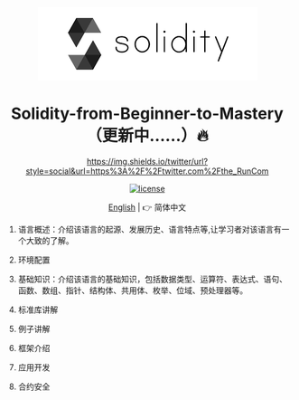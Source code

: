 <p align="center">
    <img src="./pics/logo.png">
</p>

<h1 align="center">Solidity-from-Beginner-to-Mastery（更新中……）🔥</h1>

<div align="center">

https://img.shields.io/twitter/url?style=social&url=https%3A%2F%2Ftwitter.com%2Fthe_RunCom

[![license][license-image]][license-url]

[English](README.md) | 👉 简体中文


[license-image]: http://img.shields.io/badge/license-MIT-blue.svg

[license-url]: https://github.com/theRunCom/Solidity-from-Beginner-to-Mastery/blob/master/LICENSE

</div>

1. 语言概述：介绍该语言的起源、发展历史、语言特点等,让学习者对该语言有一个大致的了解。

2. 环境配置

3. 基础知识：介绍该语言的基础知识，包括数据类型、运算符、表达式、语句、函数、数组、指针、结构体、共用体、枚举、位域、预处理器等。

4. 标准库讲解

5. 例子讲解

6. 框架介绍

7. 应用开发

8. 合约安全